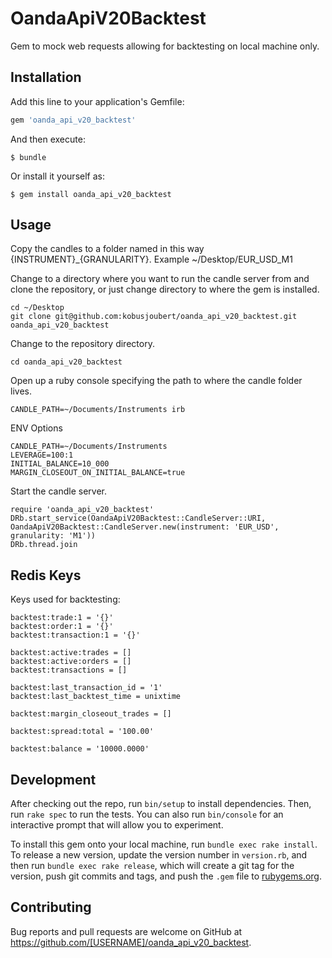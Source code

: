 # OandaApiV20Backtest

Gem to mock web requests allowing for backtesting on local machine only.

## Installation

Add this line to your application's Gemfile:

```ruby
gem 'oanda_api_v20_backtest'
```

And then execute:

    $ bundle

Or install it yourself as:

    $ gem install oanda_api_v20_backtest

## Usage

Copy the candles to a folder named in this way {INSTRUMENT}_{GRANULARITY}. Example ~/Desktop/EUR_USD_M1

Change to a directory where you want to run the candle server from and clone the repository, or just change directory to where the gem is installed.

    cd ~/Desktop
    git clone git@github.com:kobusjoubert/oanda_api_v20_backtest.git oanda_api_v20_backtest

Change to the repository directory.

    cd oanda_api_v20_backtest

Open up a ruby console specifying the path to where the candle folder lives.

    CANDLE_PATH=~/Documents/Instruments irb

ENV Options

    CANDLE_PATH=~/Documents/Instruments
    LEVERAGE=100:1
    INITIAL_BALANCE=10_000
    MARGIN_CLOSEOUT_ON_INITIAL_BALANCE=true

Start the candle server.

    require 'oanda_api_v20_backtest'
    DRb.start_service(OandaApiV20Backtest::CandleServer::URI, OandaApiV20Backtest::CandleServer.new(instrument: 'EUR_USD', granularity: 'M1'))
    DRb.thread.join

## Redis Keys

Keys used for backtesting:

    backtest:trade:1 = '{}'
    backtest:order:1 = '{}'
    backtest:transaction:1 = '{}'

    backtest:active:trades = []
    backtest:active:orders = []
    backtest:transactions = []

    backtest:last_transaction_id = '1'
    backtest:last_backtest_time = unixtime

    backtest:margin_closeout_trades = []

    backtest:spread:total = '100.00'

    backtest:balance = '10000.0000'

## Development

After checking out the repo, run `bin/setup` to install dependencies. Then, run `rake spec` to run the tests. You can also run `bin/console` for an interactive prompt that will allow you to experiment.

To install this gem onto your local machine, run `bundle exec rake install`. To release a new version, update the version number in `version.rb`, and then run `bundle exec rake release`, which will create a git tag for the version, push git commits and tags, and push the `.gem` file to [rubygems.org](https://rubygems.org).

## Contributing

Bug reports and pull requests are welcome on GitHub at https://github.com/[USERNAME]/oanda_api_v20_backtest.

